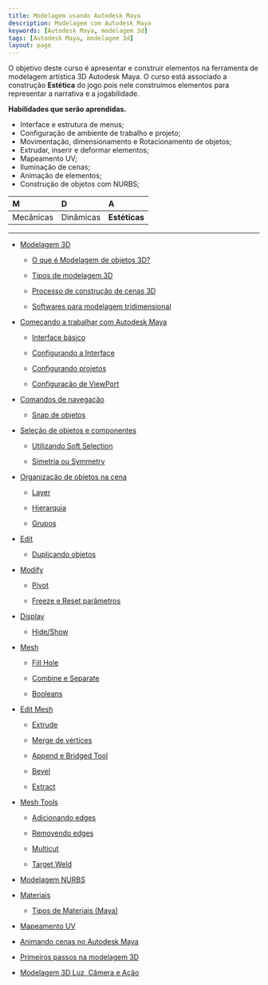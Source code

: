 ```yaml
---
title: Modelagem usando Autodesk Maya
description: Modelagem com Autodesk Maya
keywords: [Autodesk Maya, modelagem 3d]
tags: [Autodesk Maya, modelagem 3d]
layout: page
---
```


O objetivo deste curso é apresentar e construir elementos na ferramenta de modelagem artística 3D Autodesk Maya. O curso está associado a construção **Estética** do jogo pois nele construímos elementos para representar a narrativa e a jogabilidade.

**Habilidades que serão aprendidas.**

- Interface e estrutura de menus;
- Configuração de ambiente de trabalho e projeto;
- Movimentação, dimensionamento e Rotacionamento de objetos;
- Extrudar, inserir e deformar elementos;
- Mapeamento UV;
- Iluminação de cenas;
- Animação de elementos;
- Construção de objetos com NURBS;

| M         |  D          | A         |
|:-         |:-           |:-         |
| Mecânicas | Dinâmicas   | **Estéticas** |

***

- [Modelagem 3D](modelagem_usando_autodesk_maya.html#modelagem-3d)

  - [O que é Modelagem de objetos 3D?](modelagem_usando_autodesk_maya.html#o-que-é-modelagem-de-objetos-3d)

  - [Tipos de modelagem 3D](modelagem_usando_autodesk_maya.html#tipos-de-modelagem-3d)

  - [Processo de construção de cenas 3D](modelagem_usando_autodesk_maya.html#processo-de-constru--o-de-cenas-3d)

  - [Softwares para modelagem tridimensional](modelagem_usando_autodesk_maya.html#softwares-para-modelagem-tridimensional)

- [Começando a trabalhar com Autodesk Maya](modelagem_usando_autodesk_maya.html#come-ando-a-trabalhar-com-autodesk-maya)

  - [Interface básico](modelagem_usando_autodesk_maya.html#interface-b-sico)

  - [Configurando a Interface](modelagem_usando_autodesk_maya.html#configurando-a-interface)

  - [Configurando projetos](modelagem_usando_autodesk_maya.html#configurando-projetos)
  
  - [Configuração de ViewPort](modelagem_usando_autodesk_maya.html#configura--o-de-viewport)  

- [Comandos de navegação](modelagem_usando_autodesk_maya.html#comandos-de-navegação)

  - [Snap de objetos](modelagem_usando_autodesk_maya.html#snap-de-objetos)

- [Seleção de objetos e componentes](modelagem_usando_autodesk_maya.html#seleção-de-objetos-e-componentes)

  - [Utilizando Soft Selection](modelagem_usando_autodesk_maya.html#utilizando-soft-selection)

  - [Simetria ou Symmetry](modelagem_usando_autodesk_maya.html#simetria-ou-symmetry)

- [Organização de objetos na cena](modelagem_usando_autodesk_maya.html#organizando-em-camadas)  

  - [Layer](modelagem_usando_autodesk_maya.html#layer)

  - [Hierarquia](modelagem_usando_autodesk_maya.html#hierarquia)  

  - [Grupos](modelagem_usando_autodesk_maya.html#group)

- [Edit](modelagem_usando_autodesk_maya.html#)

  - [Duplicando objetos](modelagem_usando_autodesk_maya.html#duplicando-objetos)

- [Modify](modelagem_usando_autodesk_maya.html#)

  - [Pivot](modelagem_usando_autodesk_maya.html#pivot)

  - [Freeze e Reset parâmetros](modelagem_usando_autodesk_maya.html#freeze-e-reset-parâmetros)

- [Display](modelagem_usando_autodesk_maya.html#)  

  - [Hide/Show](modelagem_usando_autodesk_maya.html#hide)

- [Mesh](modelagem_usando_autodesk_maya.html#)

  - [Fill Hole](modelagem_usando_autodesk_maya.html#fill-hole)

  - [Combine e Separate](modelagem_usando_autodesk_maya.html#combine-e-separate)

  - [Booleans](modelagem_usando_autodesk_maya.html#booleans)

- [Edit Mesh](modelagem_usando_autodesk_maya.html#)  

  - [Extrude](modelagem_usando_autodesk_maya.html#extrude)

  - [Merge de vértices](modelagem_usando_autodesk_maya.html#merge-de-v-rtices)  

  - [Append e Bridged Tool](modelagem_usando_autodesk_maya.html#append-e-bridged-tool)

  - [Bevel](modelagem_usando_autodesk_maya.html#bevel)

  - [Extract](modelagem_usando_autodesk_maya.html#extract)  

- [Mesh Tools](modelagem_usando_autodesk_maya.html#)  

  - [Adicionando edges](modelagem_usando_autodesk_maya.html#adicionando-edges)

  - [Removendo edges](modelagem_usando_autodesk_maya.html#removendo-edges)

  - [Multicut](modelagem_usando_autodesk_maya.html#multicut)

  - [Target Weld](modelagem_usando_autodesk_maya.html#target-weld)  

- [Modelagem NURBS](modelagem_usando_autodesk_maya.html#modelagem-nurbs)

- [Materiais](modelagem_usando_autodesk_maya.html#materiais)

  - [Tipos de Materiais (Maya)](modelagem_usando_autodesk_maya.html#tipos-de-materiais--maya-)

- [Mapeamento UV](modelagem_usando_autodesk_maya.html#mapeamento-uv)

- [Animando cenas no Autodesk Maya](modelagem_usando_autodesk_maya.html#animando-cenas-no-autodesk-maya)

- [Primeiros passos na modelagem 3D](modelagem_usando_autodesk_maya.html#primeiros-passos-na-modelagem-3d)

- [Modelagem 3D Luz, Câmera e Ação](modelagem_usando_autodesk_maya.html#modelagem-3d-luz--c-mera-e-a--o)
